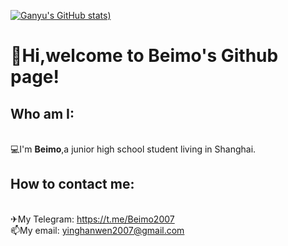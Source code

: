 [![Ganyu's GitHub stats](https://github-readme-stats.vercel.app/api?username=Beimo2007&theme=algolia))](https://github.com/anuraghazra/github-readme-stats)

# 👋Hi,welcome to Beimo's Github page!
## Who am I:
<br>💻I'm **Beimo**,a junior high school student living in Shanghai.


## How to contact me:
<br>✈My Telegram: https://t.me/Beimo2007
<br>📫My email: yinghanwen2007@gmail.com
